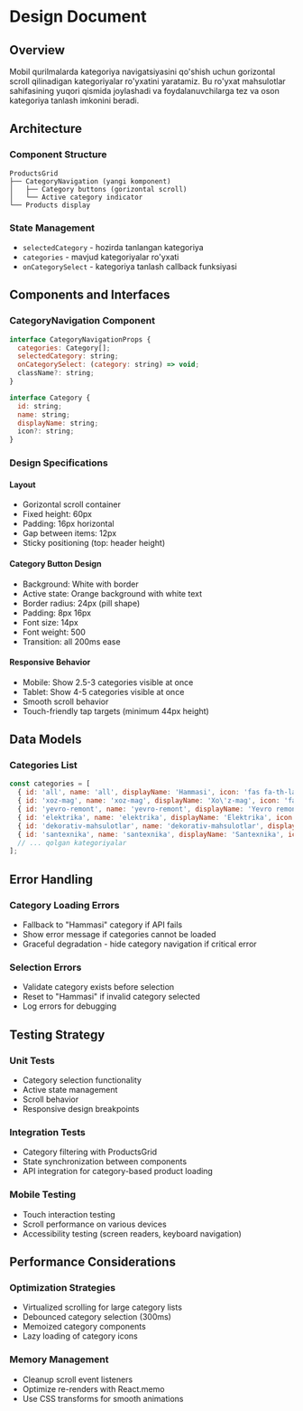 # Design Document

## Overview

Mobil qurilmalarda kategoriya navigatsiyasini qo'shish uchun gorizontal scroll qilinadigan kategoriyalar ro'yxatini yaratamiz. Bu ro'yxat mahsulotlar sahifasining yuqori qismida joylashadi va foydalanuvchilarga tez va oson kategoriya tanlash imkonini beradi.

## Architecture

### Component Structure
```
ProductsGrid
├── CategoryNavigation (yangi komponent)
│   ├── Category buttons (gorizontal scroll)
│   └── Active category indicator
└── Products display
```

### State Management
- `selectedCategory` - hozirda tanlangan kategoriya
- `categories` - mavjud kategoriyalar ro'yxati
- `onCategorySelect` - kategoriya tanlash callback funksiyasi

## Components and Interfaces

### CategoryNavigation Component

```jsx
interface CategoryNavigationProps {
  categories: Category[];
  selectedCategory: string;
  onCategorySelect: (category: string) => void;
  className?: string;
}

interface Category {
  id: string;
  name: string;
  displayName: string;
  icon?: string;
}
```

### Design Specifications

#### Layout
- Gorizontal scroll container
- Fixed height: 60px
- Padding: 16px horizontal
- Gap between items: 12px
- Sticky positioning (top: header height)

#### Category Button Design
- Background: White with border
- Active state: Orange background with white text
- Border radius: 24px (pill shape)
- Padding: 8px 16px
- Font size: 14px
- Font weight: 500
- Transition: all 200ms ease

#### Responsive Behavior
- Mobile: Show 2.5-3 categories visible at once
- Tablet: Show 4-5 categories visible at once
- Smooth scroll behavior
- Touch-friendly tap targets (minimum 44px height)

## Data Models

### Categories List
```javascript
const categories = [
  { id: 'all', name: 'all', displayName: 'Hammasi', icon: 'fas fa-th-large' },
  { id: 'xoz-mag', name: 'xoz-mag', displayName: 'Xo\'z-mag', icon: 'fas fa-home' },
  { id: 'yevro-remont', name: 'yevro-remont', displayName: 'Yevro remont', icon: 'fas fa-tools' },
  { id: 'elektrika', name: 'elektrika', displayName: 'Elektrika', icon: 'fas fa-bolt' },
  { id: 'dekorativ-mahsulotlar', name: 'dekorativ-mahsulotlar', displayName: 'Dekorativ', icon: 'fas fa-paint-brush' },
  { id: 'santexnika', name: 'santexnika', displayName: 'Santexnika', icon: 'fas fa-faucet' },
  // ... qolgan kategoriyalar
];
```

## Error Handling

### Category Loading Errors
- Fallback to "Hammasi" category if API fails
- Show error message if categories cannot be loaded
- Graceful degradation - hide category navigation if critical error

### Selection Errors
- Validate category exists before selection
- Reset to "Hammasi" if invalid category selected
- Log errors for debugging

## Testing Strategy

### Unit Tests
- Category selection functionality
- Active state management
- Scroll behavior
- Responsive design breakpoints

### Integration Tests
- Category filtering with ProductsGrid
- State synchronization between components
- API integration for category-based product loading

### Mobile Testing
- Touch interaction testing
- Scroll performance on various devices
- Accessibility testing (screen readers, keyboard navigation)

## Performance Considerations

### Optimization Strategies
- Virtualized scrolling for large category lists
- Debounced category selection (300ms)
- Memoized category components
- Lazy loading of category icons

### Memory Management
- Cleanup scroll event listeners
- Optimize re-renders with React.memo
- Use CSS transforms for smooth animations